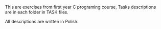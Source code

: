 This are exercises from first year C programing course,
Tasks descriptions are in each folder in TASK files.

All descriptions are written in Polish.
